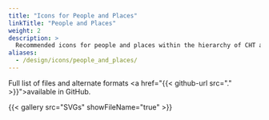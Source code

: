 ```yaml
---
title: "Icons for People and Places"
linkTitle: "People and Places"
weight: 2
description: >
  Recommended icons for people and places within the hierarchy of CHT apps
aliases: 
  - /design/icons/people_and_places/
---
```


Full list of files and alternate formats <a href="{{< github-url src="." >}}">available in GitHub.</a> 

{{< gallery src="SVGs" showFileName="true" >}}
